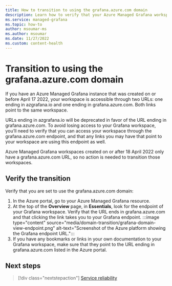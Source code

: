 ```yaml
---
title: How to transition to using the grafana.azure.com domain
description: Learn how to verify that your Azure Managed Grafana workspace is using the correct domain for its endpoint
ms.service: managed-grafana
ms.topic: how-to
author: msoumar-ms
ms.author: msoumar
ms.date: 11/27/2022
ms.custom: content-health
--- 
```


# Transition to using the grafana.azure.com domain

If you have an Azure Managed Grafana instance that was created on or before April 17 2022, your workspace is accessible through two URLs: one ending in azgrafana.io and one ending in grafana.azure.com. Both links point to the same workspace.

URLs ending in azgrafana.io will be deprecated in favor of the URL ending in grafana.azure.com. To avoid losing access to your Grafana workspace, you’ll need to verify that you can access your workspace through the grafana.azure.com endpoint, and that any links you may have that point to your workspace are using this endpoint as well.

Azure Managed Grafana workspaces created on or after 18 April 2022 only have a grafana.azure.com URL, so no action is needed to transition those workspaces.

## Verify the transition

Verify that you are set to use the grafana.azure.com domain:

1. In the Azure portal, go to your Azure Managed Grafana resource.
1. At the top of the **Overview** page, in **Essentials**, look for the endpoint of your Grafana workspace. Verify that the URL ends in grafana.azure.com and that clicking the link takes you to your Grafana endpoint.
     :::image type="content" source="media/domain-transition/grafana-domain-view-endpoint.png" alt-text="Screenshot of the Azure platform showing the Grafana endpoint URL.":::
1. If you have any bookmarks or links in your own documentation to your Grafana workspace, make sure that they point to the URL ending in grafana.azure.com listed in the Azure portal.

## Next steps

> [!div class="nextstepaction"]
> [Service reliability](./high-availability.md)
